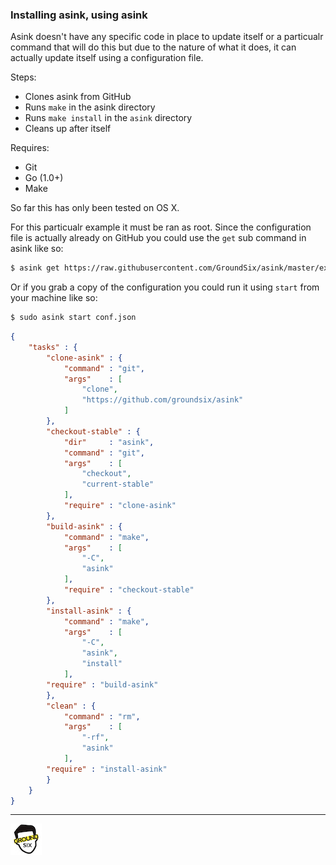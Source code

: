 ### Installing asink, using asink

Asink doesn't have any specific code in place to
update itself or a particualr command that will
do this but due to the nature of what it does,
it can actually update itself using a
configuration file. 

Steps:

  - Clones asink from GitHub
  - Runs `make` in the asink directory
  - Runs `make install` in the `asink` directory
  - Cleans up after itself

Requires:

  - Git
  - Go (1.0+)
  - Make

So far this has only been tested on OS X.

For this particualr example it must be ran as root. Since the
configuration file is actually already on GitHub you could use
the `get` sub command in asink like so:

```bash
$ asink get https://raw.githubusercontent.com/GroundSix/asink/master/examples/asink/conf.json
```
Or if you grab a copy of the configuration you could run it
using `start` from your machine like so:

```bash
$ sudo asink start conf.json
```

```json
{
	"tasks" : {
		"clone-asink" : {
			"command" : "git",
			"args"    : [
				"clone",
				"https://github.com/groundsix/asink"
			]
		},
		"checkout-stable" : {
			"dir"     : "asink",
			"command" : "git",
			"args"    : [
				"checkout",
				"current-stable"
			],
			"require" : "clone-asink"
		},
		"build-asink" : {
			"command" : "make",
			"args"    : [
				"-C",
				"asink"
			],
			"require" : "checkout-stable"
		},
		"install-asink" : {
			"command" : "make",
			"args"    : [
				"-C",
				"asink",
				"install"
			],
		"require" : "build-asink"
		},
		"clean" : {
			"command" : "rm",
			"args"    : [
				"-rf",
				"asink"
			],
		"require" : "install-asink"
		}
	}
}
```

* * *

![Ground Six](https://raw.githubusercontent.com/GroundSix/asink/master/images/groundsix.jpg)